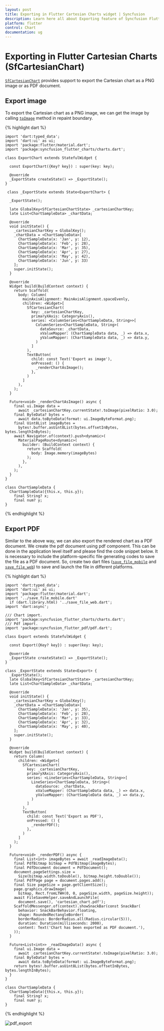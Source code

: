 ```yaml
---
layout: post
title: Exporting in Flutter Cartesian Charts widget | Syncfusion 
description: Learn here all about Exporting feature of Syncfusion Flutter Cartesian Charts (SfCartesianChart) widget and more.
platform: flutter
control: Chart
documentation: ug
---
```


# Exporting in Flutter Cartesian Charts (SfCartesianChart)

[`SfCartesianChart`](https://pub.dev/documentation/syncfusion_flutter_charts/latest/charts/SfCartesianChart-class.html) provides support to export the Cartesian chart as a PNG image or as PDF document.

## Export image

To export the Cartesian chart as a PNG image, we can get the image by calling [`toImage`](https://api.flutter.dev/flutter/rendering/RenderRepaintBoundary/toImage.html) method in repaint boundary.

{% highlight dart %} 

    import 'dart:typed_data';
    import 'dart:ui' as ui;
    import 'package:flutter/material.dart';
    import 'package:syncfusion_flutter_charts/charts.dart';
  
    class ExportChart extends StatefulWidget {
    
      const ExportChart({Key? key}) : super(key: key);

      @override
      _ExportState createState() => _ExportState();
    }

     class _ExportState extends State<ExportChart> {
      
      _ExportState();

      late GlobalKey<SfCartesianChartState> _cartesianChartKey;
      late List<ChartSampleData> _chartData;

      @override
      void initState() {
        _cartesianChartKey = GlobalKey();
        _chartData = <ChartSampleData>[
          ChartSampleData(x: 'Jan', y: 12),
          ChartSampleData(x: 'Feb', y: 28),
          ChartSampleData(x: 'Mar', y: 35),
          ChartSampleData(x: 'Apr', y: 27),
          ChartSampleData(x: 'May', y: 42),
          ChartSampleData(x: 'Jun', y: 33)
        ];
        super.initState();
      }

      @override
      Widget build(BuildContext context) {
        return Scaffold(
          body: Column(
            mainAxisAlignment: MainAxisAlignment.spaceEvenly,
            children: <Widget>[
              SfCartesianChart(
                key: _cartesianChartKey,
                primaryXAxis: CategoryAxis(),
                series: <ColumnSeries<ChartSampleData, String>>[
                  ColumnSeries<ChartSampleData, String>(
                    dataSource: _chartData,
                    xValueMapper: (ChartSampleData data, _) => data.x,
                    yValueMapper: (ChartSampleData data, _) => data.y,
                  )
                ]
              ),
              TextButton(
                child: const Text('Export as image'),
                onPressed: () {
                  _renderChartAsImage();
                },
              )
            ]
          ),
        );
      }

      Future<void> _renderChartAsImage() async {
        final ui.Image data =
          await _cartesianChartKey.currentState!.toImage(pixelRatio: 3.0);
        final ByteData? bytes =
          await data.toByteData(format: ui.ImageByteFormat.png);
        final Uint8List imageBytes =
          bytes!.buffer.asUint8List(bytes.offsetInBytes, bytes.lengthInBytes);
        await Navigator.of(context).push<dynamic>(
          MaterialPageRoute<dynamic>(
            builder: (BuildContext context) {
              return Scaffold(
                body: Image.memory(imageBytes)
              );
            },
          ),
        );
      }
    }

    class ChartSampleData {
      ChartSampleData({this.x, this.y});
        final String? x;
        final num? y;
    }

{% endhighlight %}

## Export PDF

Similar to the above way, we can also export the rendered chart as a PDF document. We create the pdf document using pdf component. This can be done in the application level itself and please find the code snippet below.
It is necessary to include the platform-specific file generating codes to save the file as a PDF document. So, create two dart files ([`save_file_mobile`](https://github.com/syncfusion/flutter-examples/blob/master/lib/samples/pdf/helper/save_file_mobile.dart) and [`save_file_web`](https://github.com/syncfusion/flutter-examples/blob/master/lib/samples/pdf/helper/save_file_web.dart)) to save and launch the file in different platforms.

{% highlight dart %}

    import 'dart:typed_data';
    import 'dart:ui' as ui;
    import 'package:flutter/material.dart';
    import '../save_file_mobile.dart'
      if (dart.library.html) '../save_file_web.dart';
    import 'dart:async';

    /// Chart import.
    import 'package:syncfusion_flutter_charts/charts.dart';
    /// Pdf import.
    import 'package:syncfusion_flutter_pdf/pdf.dart';

    class Export extends StatefulWidget {

      const Export({Key? key}) : super(key: key);

      @override
      _ExportState createState() => _ExportState();
    }

    class _ExportState extends State<Export> {
      _ExportState();
      late GlobalKey<SfCartesianChartState> _cartesianChartKey;
      late List<ChartSampleData> _chartData;

      @override
      void initState() {
        _cartesianChartKey = GlobalKey();
        _chartData = <ChartSampleData>[
          ChartSampleData(x: 'Jan', y: 35),
          ChartSampleData(x: 'Feb', y: 28),
          ChartSampleData(x: 'Mar', y: 33),
          ChartSampleData(x: 'Apr', y: 32),
          ChartSampleData(x: 'May', y: 40),
        ];
        super.initState();
      }

      @override
      Widget build(BuildContext context) {
        return Column(
          children: <Widget>[
            SfCartesianChart(
              key: _cartesianChartKey,
              primaryXAxis: CategoryAxis(),
              series: <LineSeries<ChartSampleData, String>>[
                LineSeries<ChartSampleData, String>(
                  dataSource: _chartData,
                  xValueMapper: (ChartSampleData data, _) => data.x,
                  yValueMapper: (ChartSampleData data, _) => data.y,
                )
              ]
            ),
            TextButton(
              child: const Text('Export as PDF'),
              onPressed: () {
                _renderPDF();
              },
            )
          ]
        );
      }

      Future<void> _renderPDF() async {
        final List<int> imageBytes = await _readImageData();
        final PdfBitmap bitmap = PdfBitmap(imageBytes);
        final PdfDocument document = PdfDocument();
        document.pageSettings.size =
          Size(bitmap.width.toDouble(), bitmap.height.toDouble());
        final PdfPage page = document.pages.add();
        final Size pageSize = page.getClientSize();
        page.graphics.drawImage(
          bitmap, Rect.fromLTWH(0, 0, pageSize.width, pageSize.height));
        await FileSaveHelper.saveAndLaunchFile(
          document.save(), 'cartesian_chart.pdf');
        ScaffoldMessenger.of(context).showSnackBar(const SnackBar(
          behavior: SnackBarBehavior.floating,
          shape: RoundedRectangleBorder(
          borderRadius: BorderRadius.all(Radius.circular(5))),
          duration: Duration(milliseconds: 2000),
          content: Text('Chart has been exported as PDF document.'),
        ));
      }

      Future<List<int>> _readImageData() async {
        final ui.Image data =
          await _cartesianChartKey.currentState!.toImage(pixelRatio: 3.0);
        final ByteData? bytes =
          await data.toByteData(format: ui.ImageByteFormat.png);
        return bytes!.buffer.asUint8List(bytes.offsetInBytes, bytes.lengthInBytes);
      }
    }

    class ChartSampleData {
      ChartSampleData({this.x, this.y});
        final String? x;
        final num? y;
    }

{% endhighlight %}

![pdf_export](images/export-cartesian-chart/pdf_view.png)